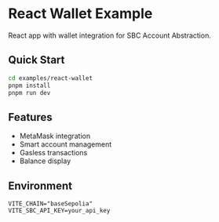 # React Wallet Example

React app with wallet integration for SBC Account Abstraction.

## Quick Start

```bash
cd examples/react-wallet
pnpm install
pnpm run dev
```

## Features

- MetaMask integration
- Smart account management
- Gasless transactions
- Balance display

## Environment

```env
VITE_CHAIN="baseSepolia"
VITE_SBC_API_KEY=your_api_key
```
